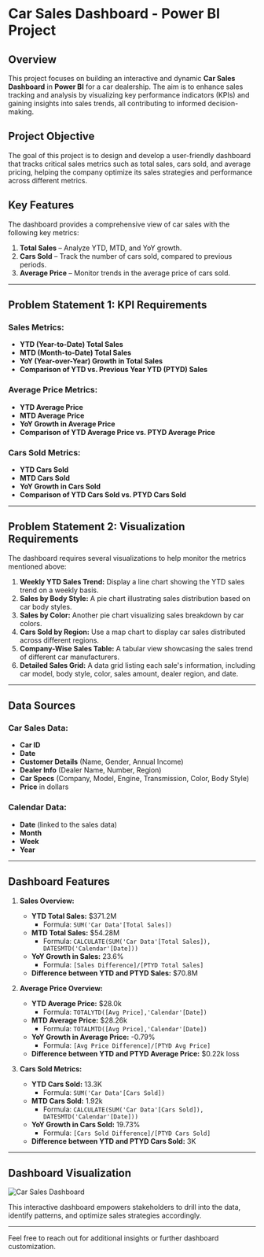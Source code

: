 # Car Sales Dashboard - Power BI Project

## Overview
This project focuses on building an interactive and dynamic **Car Sales Dashboard** in **Power BI** for a car dealership. The aim is to enhance sales tracking and analysis by visualizing key performance indicators (KPIs) and gaining insights into sales trends, all contributing to informed decision-making.

## Project Objective
The goal of this project is to design and develop a user-friendly dashboard that tracks critical sales metrics such as total sales, cars sold, and average pricing, helping the company optimize its sales strategies and performance across different metrics.

## Key Features
The dashboard provides a comprehensive view of car sales with the following key metrics:

1. **Total Sales** – Analyze YTD, MTD, and YoY growth.
2. **Cars Sold** – Track the number of cars sold, compared to previous periods.
3. **Average Price** – Monitor trends in the average price of cars sold.

---

## Problem Statement 1: KPI Requirements
### Sales Metrics:
- **YTD (Year-to-Date) Total Sales**
- **MTD (Month-to-Date) Total Sales**
- **YoY (Year-over-Year) Growth in Total Sales**
- **Comparison of YTD vs. Previous Year YTD (PTYD) Sales**

### Average Price Metrics:
- **YTD Average Price**
- **MTD Average Price**
- **YoY Growth in Average Price**
- **Comparison of YTD Average Price vs. PTYD Average Price**

### Cars Sold Metrics:
- **YTD Cars Sold**
- **MTD Cars Sold**
- **YoY Growth in Cars Sold**
- **Comparison of YTD Cars Sold vs. PTYD Cars Sold**

---

## Problem Statement 2: Visualization Requirements
The dashboard requires several visualizations to help monitor the metrics mentioned above:

1. **Weekly YTD Sales Trend:** Display a line chart showing the YTD sales trend on a weekly basis.
2. **Sales by Body Style:** A pie chart illustrating sales distribution based on car body styles.
3. **Sales by Color:** Another pie chart visualizing sales breakdown by car colors.
4. **Cars Sold by Region:** Use a map chart to display car sales distributed across different regions.
5. **Company-Wise Sales Table:** A tabular view showcasing the sales trend of different car manufacturers.
6. **Detailed Sales Grid:** A data grid listing each sale's information, including car model, body style, color, sales amount, dealer region, and date.

---

## Data Sources
### Car Sales Data:
- **Car ID**
- **Date**
- **Customer Details** (Name, Gender, Annual Income)
- **Dealer Info** (Dealer Name, Number, Region)
- **Car Specs** (Company, Model, Engine, Transmission, Color, Body Style)
- **Price** in dollars

### Calendar Data:
- **Date** (linked to the sales data)
- **Month**
- **Week**
- **Year**

---

## Dashboard Features
1. **Sales Overview:**
   - **YTD Total Sales:** $371.2M
     - Formula: `SUM('Car Data'[Total Sales])`
   - **MTD Total Sales:** $54.28M
     - Formula: `CALCULATE(SUM('Car Data'[Total Sales]), DATESMTD('Calendar'[Date]))`
   - **YoY Growth in Sales:** 23.6%
     - Formula: `[Sales Difference]/[PTYD Total Sales]`
   - **Difference between YTD and PTYD Sales:** $70.8M

2. **Average Price Overview:**
   - **YTD Average Price:** $28.0k
     - Formula: `TOTALYTD([Avg Price],'Calendar'[Date])`
   - **MTD Average Price:** $28.26k
     - Formula: `TOTALMTD([Avg Price],'Calendar'[Date])`
   - **YoY Growth in Average Price:** -0.79%
     - Formula: `[Avg Price Difference]/[PTYD Avg Price]`
   - **Difference between YTD and PTYD Average Price:** $0.22k loss

3. **Cars Sold Metrics:**
   - **YTD Cars Sold:** 13.3K
     - Formula: `SUM('Car Data'[Cars Sold])`
   - **MTD Cars Sold:** 1.92k
     - Formula: `CALCULATE(SUM('Car Data'[Cars Sold]), DATESMTD('Calendar'[Date]))`
   - **YoY Growth in Cars Sold:** 19.73%
     - Formula: `[Cars Sold Difference]/[PTYD Cars Sold]`
   - **Difference between YTD and PTYD Cars Sold:** 3K

---

## Dashboard Visualization

![Car Sales Dashboard](https://github.com/suhaib-codes/Car-Sales-Analysis-Dashboard/blob/main/Project.pbix)

This interactive dashboard empowers stakeholders to drill into the data, identify patterns, and optimize sales strategies accordingly.

--- 

Feel free to reach out for additional insights or further dashboard customization.
